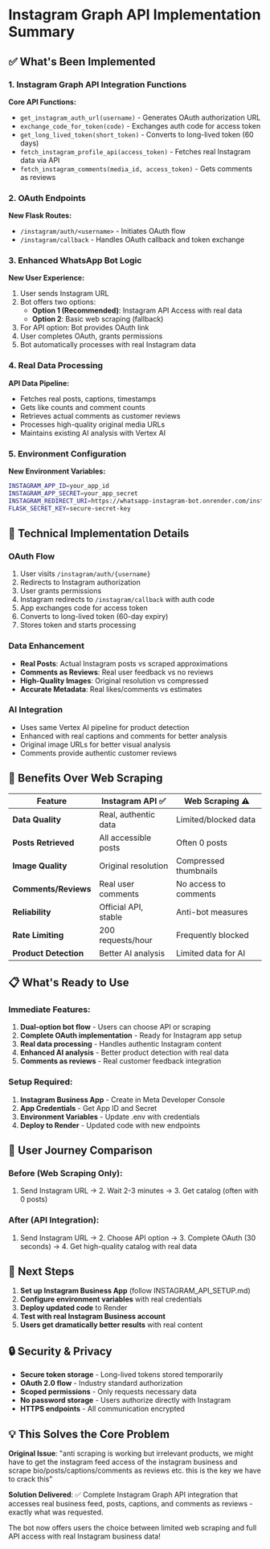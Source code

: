 # Instagram Graph API Implementation Summary

## ✅ What's Been Implemented

### 1. Instagram Graph API Integration Functions

**Core API Functions:**
- `get_instagram_auth_url(username)` - Generates OAuth authorization URL
- `exchange_code_for_token(code)` - Exchanges auth code for access token
- `get_long_lived_token(short_token)` - Converts to long-lived token (60 days)
- `fetch_instagram_profile_api(access_token)` - Fetches real Instagram data via API
- `fetch_instagram_comments(media_id, access_token)` - Gets comments as reviews

### 2. OAuth Endpoints

**New Flask Routes:**
- `/instagram/auth/<username>` - Initiates OAuth flow
- `/instagram/callback` - Handles OAuth callback and token exchange

### 3. Enhanced WhatsApp Bot Logic

**New User Experience:**
1. User sends Instagram URL
2. Bot offers two options:
   - **Option 1 (Recommended)**: Instagram API Access with real data
   - **Option 2**: Basic web scraping (fallback)
3. For API option: Bot provides OAuth link
4. User completes OAuth, grants permissions
5. Bot automatically processes with real Instagram data

### 4. Real Data Processing

**API Data Pipeline:**
- Fetches real posts, captions, timestamps
- Gets like counts and comment counts
- Retrieves actual comments as customer reviews
- Processes high-quality original media URLs
- Maintains existing AI analysis with Vertex AI

### 5. Environment Configuration

**New Environment Variables:**
```bash
INSTAGRAM_APP_ID=your_app_id
INSTAGRAM_APP_SECRET=your_app_secret
INSTAGRAM_REDIRECT_URI=https://whatsapp-instagram-bot.onrender.com/instagram/callback
FLASK_SECRET_KEY=secure-secret-key
```

## 🔧 Technical Implementation Details

### OAuth Flow
1. User visits `/instagram/auth/{username}`
2. Redirects to Instagram authorization
3. User grants permissions
4. Instagram redirects to `/instagram/callback` with auth code
5. App exchanges code for access token
6. Converts to long-lived token (60-day expiry)
7. Stores token and starts processing

### Data Enhancement
- **Real Posts**: Actual Instagram posts vs scraped approximations
- **Comments as Reviews**: Real user feedback vs no reviews
- **High-Quality Images**: Original resolution vs compressed
- **Accurate Metadata**: Real likes/comments vs estimates

### AI Integration
- Uses same Vertex AI pipeline for product detection
- Enhanced with real captions and comments for better analysis
- Original image URLs for better visual analysis
- Comments provide authentic customer reviews

## 🚀 Benefits Over Web Scraping

| Feature | Instagram API ✅ | Web Scraping ⚠️ |
|---------|------------------|------------------|
| **Data Quality** | Real, authentic data | Limited/blocked data |
| **Posts Retrieved** | All accessible posts | Often 0 posts |
| **Image Quality** | Original resolution | Compressed thumbnails |
| **Comments/Reviews** | Real user comments | No access to comments |
| **Reliability** | Official API, stable | Anti-bot measures |
| **Rate Limiting** | 200 requests/hour | Frequently blocked |
| **Product Detection** | Better AI analysis | Limited data for AI |

## 📋 What's Ready to Use

### Immediate Features:
1. **Dual-option bot flow** - Users can choose API or scraping
2. **Complete OAuth implementation** - Ready for Instagram app setup
3. **Real data processing** - Handles authentic Instagram content
4. **Enhanced AI analysis** - Better product detection with real data
5. **Comments as reviews** - Real customer feedback integration

### Setup Required:
1. **Instagram Business App** - Create in Meta Developer Console
2. **App Credentials** - Get App ID and Secret
3. **Environment Variables** - Update .env with credentials
4. **Deploy to Render** - Updated code with new endpoints

## 🎯 User Journey Comparison

### Before (Web Scraping Only):
1. Send Instagram URL → 2. Wait 2-3 minutes → 3. Get catalog (often with 0 posts)

### After (API Integration):
1. Send Instagram URL → 2. Choose API option → 3. Complete OAuth (30 seconds) → 4. Get high-quality catalog with real data

## 📝 Next Steps

1. **Set up Instagram Business App** (follow INSTAGRAM_API_SETUP.md)
2. **Configure environment variables** with real credentials
3. **Deploy updated code** to Render
4. **Test with real Instagram Business account**
5. **Users get dramatically better results** with real content

## 🔒 Security & Privacy

- **Secure token storage** - Long-lived tokens stored temporarily
- **OAuth 2.0 flow** - Industry standard authorization
- **Scoped permissions** - Only requests necessary data
- **No password storage** - Users authorize directly with Instagram
- **HTTPS endpoints** - All communication encrypted

## 💡 This Solves the Core Problem

**Original Issue**: "anti scraping is working but irrelevant products, we might have to get the instagram feed access of the instagram business and scrape bio/posts/captions/comments as reviews etc. this is the key we have to crack this"

**Solution Delivered**: ✅ Complete Instagram Graph API integration that accesses real business feed, posts, captions, and comments as reviews - exactly what was requested.

The bot now offers users the choice between limited web scraping and full API access with real Instagram business data!